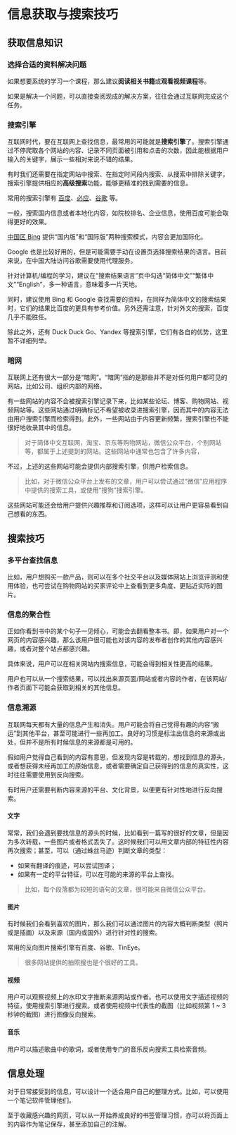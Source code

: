 # 信息获取与搜索技巧

## 获取信息知识

### 选择合适的资料解决问题

如果想要系统的学习一个课程，那么建议**阅读相关书籍**或**观看视频课程**等。

如果是解决一个问题，可以直接查阅现成的解决方案，往往会通过互联网完成这个任务。

### 搜索引擎

互联网时代，要在互联网上查找信息，最常用的可能就是**搜索引擎**了。搜索引擎通过不停爬取各个网站的内容、记录不同页面被引用和点击的次数，因此能根据用户输入的关键字，展示一些相对来说不错的结果。

有时我们还需要在指定网站中搜索、在指定时间段内搜索、从搜索中排除关键字，搜索引擎提供相应的**高级搜索**功能，能够更精准的找到需要的信息。

常用的搜索引擎有 [百度](baidu.com)、[必应](bing.com)、[谷歌](google.com) 等。

一般，搜索国内信息或者本地化内容，如院校排名、企业信息，使用百度可能会取得更好的效果。

[中国区 Bing](https://cn.bing.com) 提供“国内版”和“国际版”两种搜索模式，内容会更加国际化。

Google 也是比较好用的，但是可能需要手动在设置页选择搜索结果的语言。目前来说，在中国大陆访问谷歌需要使用代理服务。

针对计算机/编程的学习，建议在“搜索结果语言”页中勾选“简体中文”“繁体中文”“English”，多一种语言，意味着多一片天地。

同时，建议使用 Bing 和 Google 查找需要的资料，在同样为简体中文的搜索结果时，它们的结果比百度的更具有参考价值。另外还需注意，针对外文的搜索，百度几乎不能胜任。

除此之外，还有 Duck Duck Go、Yandex 等搜索引擎，它们有各自的优势，这里暂不详细列举。

### 暗网

互联网上还有很大一部分是“暗网”。“暗网”指的是那些并不是对任何用户都可见的网站，比如公司、组织内部的网络。

有一些网站的内容不会被搜索引擎记录下来，比如某些论坛、博客、购物网站、视频网站等。这些网站通过明确标记不希望被收录进搜索引擎，因而其中的内容无法由用户搜索引擎而检索得到。此外，一些网站由于内容更新频繁，搜索引擎也不能很好地收录其中的信息。

> 对于简体中文互联网，淘宝、京东等购物网站，微信公众平台，个别网站等，都属于上述提到的网站。这些网站中通常也包含了许多内容，

不过，上述的这些网站可能会提供内部搜索引擎，供用户检索信息。

> 比如，对于微信公众平台上发布的文章，用户可以尝试通过“微信”应用程序中提供的搜索工具，或使用“搜狗”搜索引擎。

这些网站可能还会给用户提供兴趣推荐和订阅选项，这样可以让用户更容易看到自己想看的东西。

## 搜索技巧

### 多平台查找信息

比如，用户想购买一款产品，则可以在多个社交平台以及媒体网站上浏览评测和使用体验，也可尝试在购物网站的买家评论中上查看到更多角度、更贴近实际的图片。

### 信息的聚合性

正如你看到书中的某个句子一见倾心，可能会去翻看整本书。即，如果用户对一个网页的内容感兴趣，那么该用户很可能也对该内容的发布者创作的其他内容感兴趣，或者对整个站点都感兴趣。

具体来说，用户可以在相关网站内搜索信息，可能会得到相关性更高的结果。

用户也可以从一个搜索结果，可以找出来源页面/网站或者内容的作者，在该网站/作者页面下可能会获取到相关的其他信息。

### 信息溯源

互联网每天都有大量的信息产生和消失。用户可能会将自己觉得有趣的内容“搬运”到其他平台，甚至可能进行一些再加工。良好的习惯是标注出信息的来源或出处，但并不是所有时候信息的来源都是可用的。

假如用户觉得自己看到的内容有意思，但发现内容是转载的，想找到信息的源头，或者想获得未经再加工的原始信息，或者需要确定自己获得到的信息的真实性，这时往往需要使用到反向搜索。

有时用户还需要判断内容来源的平台、文化背景，以便更有针对性地进行反向搜索。

#### 文字

常常，我们会遇到要找信息的源头的时候，比如看到一篇写的很好的文章，但是因为多次转载，一些图片或者格式丢失了。这时候我们可以用文章内部的特征性内容再次搜索；甚至，可以（通过蛛丝马迹）判断文章的类型：

- 如果有翻译的痕迹，可以尝试回译；
- 如果有一定的平台特征，可以在可能的来源的平台上查找。

> 比如，每个段落都为较短的语句的文章，很可能来自微信公众平台。

#### 图片

有时候我们会看到喜欢的图片，那么我们可以通过图片的内容大概判断类型（照片或是插画）以及来源（国内或国外）进行针对性的搜索。

常用的反向图片搜索引擎有百度、谷歌、TinEye。

> 很多网站提供的拍照搜也是个很好的工具。

#### 视频

用户可以观察视频上的水印文字推断来源网站或作者。也可以使用文字描述视频的特征，使用搜索引擎进行搜索。或者使用视频中代表性的截图（比如视频第 1 ~ 3 秒钟的截图）进行图像反向搜索。

#### 音乐

用户可以描述歌曲中的歌词，或者使用专门的音乐反向搜索工具检索音频。

## 信息处理

对于日常接受到的信息，可以设计一个适合用户自己的整理方式。比如，可以使用一个笔记软件管理他们。

至于收藏感兴趣的网页，可以从一开始养成良好的书签管理习惯，亦可以将页面上的内容作为笔记保存，甚至添加自己的注解。

